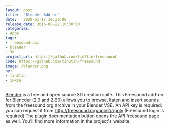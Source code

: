 ```yaml
---
layout: post
title:  "Blender Add-on"
date:   2020-01-17 10:30:00
release_date: 2016-08-22 10:30:00
categories: 
- Apps
tags: 
- freesound-api
- blender
- 3d
project_url: https://github.com/tin2tin/freesound
code: https://github.com/tin2tin/freesound
image: /blender.png
by: 
- tin2tin
- iwkse
---
```


[Blender](https://www.blender.org) is a free and open source 3D creation suite. This Freesound add-on for Blencder (2.0 and 2.80) allows you to browse, listen and insert sounds from the freesound.org archive in your Blender VSE. An API key is required: you can request it from http://freesound.org/apiv2/apply (Freesound login is required) The plugin documentation button opens the API freesound page as well. You'll find more information in the project's website.

